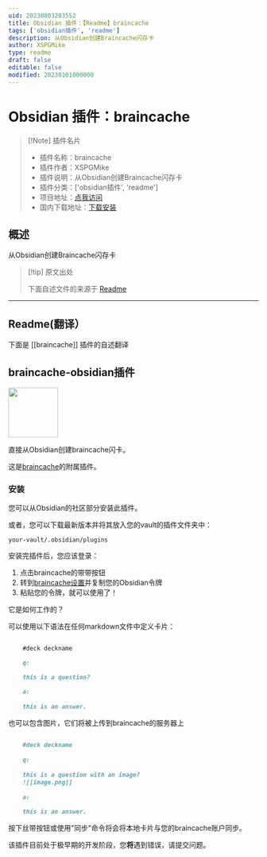 ```yaml
---
uid: 20230803203552
title: Obsidian 插件：【Readme】braincache
tags: ['obsidian插件', 'readme']
description: 从Obsidian创建Braincache闪存卡
author: XSPGMike
type: readme
draft: false
editable: false
modified: 20230101000000
---
```


# Obsidian 插件：braincache

> [!Note] 插件名片
> - 插件名称：braincache
> - 插件作者：XSPGMike
> - 插件说明：从Obsidian创建Braincache闪存卡
> - 插件分类：['obsidian插件', 'readme']
> - 项目地址：[点我访问](https://github.com/XSPGMike/braincache_obsidian)
> - 国内下载地址：[下载安装](https://pkmer.cn/products/plugin/pluginMarket/?braincache)

## 概述

从Obsidian创建Braincache闪存卡



> [!tip] 原文出处
> 
>下面自述文件的来源于 [Readme](https://ghproxy.net/https://raw.githubusercontent.com/XSPGMike/braincache_obsidian/master/README.md)
> 

---

## Readme(翻译）

下面是 [[braincache]] 插件的自述翻译


## braincache-obsidian插件
<img src="https://braincache.co/android-chrome-192x192.baef1f58.png" width=100/>

直接从Obsidian创建braincache闪卡。

这是[braincache](https://braincache.co)的附属插件。

### 安装

您可以从Obsidian的社区部分安装此插件。

或者，您可以下载最新版本并将其放入您的vault的插件文件夹中：

`your-vault/.obsidian/plugins`

安装完插件后，您应该登录：
1. 点击braincache的带带按钮
2. 转到[braincache设置](https://braincache.co/settings)并复制您的Obsidian令牌
3. 粘贴您的令牌，就可以使用了！

它是如何工作的？

可以使用以下语法在任何markdown文件中定义卡片：

```md

  	#deck deckname

  	q:

  	this is a question?

  	a:
	
	this is an answer.

```

也可以包含图片，它们将被上传到braincache的服务器上

```md
	
	#deck deckname
	
	q:
	
	this is a question with an image?
	![[image.png]]
	
	a:
	
	this is an answer.

```

按下丝带按钮或使用"同步"命令将会将本地卡片与您的braincache账户同步。

该插件目前处于极早期的开发阶段，您**将**遇到错误，请提交问题。



